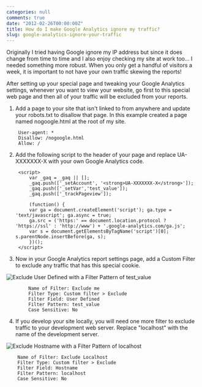 ```yaml
---
categories: null
comments: true
date: "2012-02-26T00:00:00Z"
title: How do I make Google Analytics ignore my traffic?
slug: google-analytics-ignore-your-traffic
---
```


Originally I tried having Google ignore my IP address but since it does
change from time to time and I also enjoy checking my site at work too... I
needed something more robust. When you only get a handful of visitors a
week, it is important to not have your own traffic skewing the reports!

After setting up your special page and tweaking your Google Analytics settings, whenever you want to view your
website, go first to this special web page and then all of your traffic will
be excluded from your reports.

1. Add a page to your site that isn't linked to from anywhere and update your robots.txt to disallow that page. In this example created a page named nogoogle.html at the root of my site.

        User-agent: *
        Disallow: /nogoogle.html
        Allow: /

2. Add the following script to the header of your page and replace UA-XXXXXXX-X with your own Google Analytics code.

        <script>
            var _gaq = _gaq || [];
            _gaq.push(['_setAccount', '<strong>UA-XXXXXXX-X</strong>']);
            _gaq.push(['_setVar','test_value']);
            _gaq.push(['_trackPageview']);

            (function() {
            var ga = document.createElement('script'); ga.type = 'text/javascript'; ga.async = true;
            ga.src = ('https:' == document.location.protocol ? 'https://ssl' : 'http://www') + '.google-analytics.com/ga.js';
            var s = document.getElementsByTagName('script')[0]; s.parentNode.insertBefore(ga, s);
            })();
        </script>

3. Now in your Google Analytics report settings page, add a Custom Filter to exclude any traffic that has this special cookie.
<img src="/images/google_analytics_ignore_your_traffic.png" alt="Exclude User Defined with a Filter Pattern of test_value" />

            Name of Filter: Exclude me
            Filter Type: Custom filter > Exclude
            Filter Field: User Defined
            Filter Pattern: test_value
            Case Sensitive: No

4. If you develop your site locally, you will need one more filter to exclude traffic to your development web server. Replace "localhost" with the name of the development server.
<img src="/images/google_analytics_ignore_localhost.png" alt="Exclude Hostname with a Filter Pattern of localhost" />

        Name of Filter: Exclude Localhost
        Filter Type: Custom filter > Exclude
        Filter Field: Hostname
        Filter Pattern: localhost
        Case Sensitive: No
